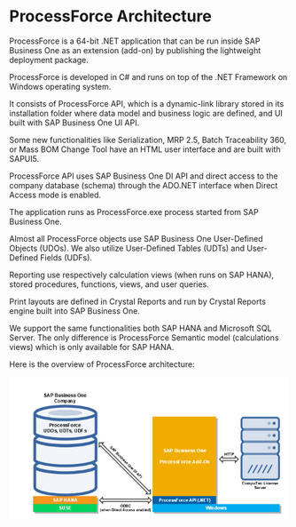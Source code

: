 # ProcessForce Architecture

ProcessForce is a 64-bit .NET application that can be run inside SAP Business One as an extension (add-on) by publishing the lightweight deployment package.

ProcessForce is developed in C# and runs on top of the .NET Framework on Windows operating system.

It consists of ProcessForce API, which is a dynamic-link library stored in its installation folder where data model and business logic are defined, and UI built with SAP Business One UI API.

Some new functionalities like Serialization, MRP 2.5, Batch Traceability 360, or Mass BOM Change Tool have an HTML user interface and are built with SAPUI5.

ProcessForce API uses SAP Business One DI API and direct access to the company database (schema) through the ADO.NET interface when Direct Access mode is enabled.

The application runs as ProcessForce.exe process started from SAP Business One.

Almost all ProcessForce objects use SAP Business One User-Defined Objects (UDOs). We also utilize User-Defined Tables (UDTs) and User-Defined Fields (UDFs).

Reporting use respectively calculation views (when runs on SAP HANA), stored procedures, functions, views, and user queries.

Print layouts are defined in Crystal Reports and run by Crystal Reports engine built into SAP Business One.

We support the same functionalities both SAP HANA and Microsoft SQL Server. The only difference is ProcessForce Semantic model (calculations views) which is only available for SAP HANA.

Here is the overview of ProcessForce architecture:

![ProcessForce architecture](./media/processforce-architecture.png)
